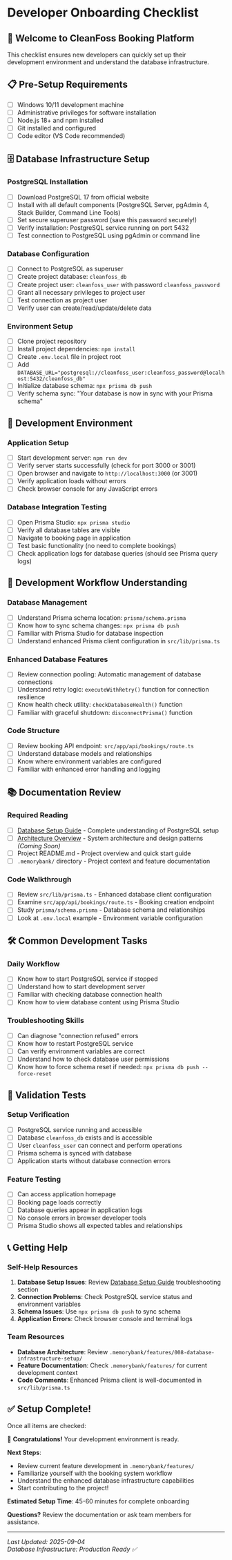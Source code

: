 # Developer Onboarding Checklist

## 🎯 Welcome to CleanFoss Booking Platform

This checklist ensures new developers can quickly set up their development environment and understand the database infrastructure.

## 📋 Pre-Setup Requirements

- [ ] Windows 10/11 development machine
- [ ] Administrative privileges for software installation
- [ ] Node.js 18+ and npm installed
- [ ] Git installed and configured
- [ ] Code editor (VS Code recommended)

## 🗄️ Database Infrastructure Setup

### PostgreSQL Installation
- [ ] Download PostgreSQL 17 from official website
- [ ] Install with all default components (PostgreSQL Server, pgAdmin 4, Stack Builder, Command Line Tools)
- [ ] Set secure superuser password (save this password securely!)
- [ ] Verify installation: PostgreSQL service running on port 5432
- [ ] Test connection to PostgreSQL using pgAdmin or command line

### Database Configuration
- [ ] Connect to PostgreSQL as superuser
- [ ] Create project database: `cleanfoss_db`
- [ ] Create project user: `cleanfoss_user` with password `cleanfoss_password`
- [ ] Grant all necessary privileges to project user
- [ ] Test connection as project user
- [ ] Verify user can create/read/update/delete data

### Environment Setup
- [ ] Clone project repository
- [ ] Install project dependencies: `npm install`
- [ ] Create `.env.local` file in project root
- [ ] Add `DATABASE_URL="postgresql://cleanfoss_user:cleanfoss_password@localhost:5432/cleanfoss_db"`
- [ ] Initialize database schema: `npx prisma db push`
- [ ] Verify schema sync: "Your database is now in sync with your Prisma schema"

## 🚀 Development Environment

### Application Setup
- [ ] Start development server: `npm run dev`
- [ ] Verify server starts successfully (check for port 3000 or 3001)
- [ ] Open browser and navigate to `http://localhost:3000` (or 3001)
- [ ] Verify application loads without errors
- [ ] Check browser console for any JavaScript errors

### Database Integration Testing
- [ ] Open Prisma Studio: `npx prisma studio`
- [ ] Verify all database tables are visible
- [ ] Navigate to booking page in application
- [ ] Test basic functionality (no need to complete bookings)
- [ ] Check application logs for database queries (should see Prisma query logs)

## 🔧 Development Workflow Understanding

### Database Management
- [ ] Understand Prisma schema location: `prisma/schema.prisma`
- [ ] Know how to sync schema changes: `npx prisma db push`
- [ ] Familiar with Prisma Studio for database inspection
- [ ] Understand enhanced Prisma client configuration in `src/lib/prisma.ts`

### Enhanced Database Features
- [ ] Review connection pooling: Automatic management of database connections
- [ ] Understand retry logic: `executeWithRetry()` function for connection resilience
- [ ] Know health check utility: `checkDatabaseHealth()` function
- [ ] Familiar with graceful shutdown: `disconnectPrisma()` function

### Code Structure
- [ ] Review booking API endpoint: `src/app/api/bookings/route.ts`
- [ ] Understand database models and relationships
- [ ] Know where environment variables are configured
- [ ] Familiar with enhanced error handling and logging

## 📚 Documentation Review

### Required Reading
- [ ] [Database Setup Guide](./database-setup.md) - Complete understanding of PostgreSQL setup
- [ ] [Architecture Overview](./architecture.md) - System architecture and design patterns *(Coming Soon)*
- [ ] Project README.md - Project overview and quick start guide
- [ ] `.memorybank/` directory - Project context and feature documentation

### Code Walkthrough
- [ ] Review `src/lib/prisma.ts` - Enhanced database client configuration
- [ ] Examine `src/app/api/bookings/route.ts` - Booking creation endpoint
- [ ] Study `prisma/schema.prisma` - Database schema and relationships
- [ ] Look at `.env.local` example - Environment variable configuration

## 🛠️ Common Development Tasks

### Daily Workflow
- [ ] Know how to start PostgreSQL service if stopped
- [ ] Understand how to start development server
- [ ] Familiar with checking database connection health
- [ ] Know how to view database content using Prisma Studio

### Troubleshooting Skills
- [ ] Can diagnose "connection refused" errors
- [ ] Know how to restart PostgreSQL service
- [ ] Can verify environment variables are correct
- [ ] Understand how to check database user permissions
- [ ] Know how to force schema reset if needed: `npx prisma db push --force-reset`

## 🎯 Validation Tests

### Setup Verification
- [ ] PostgreSQL service running and accessible
- [ ] Database `cleanfoss_db` exists and is accessible
- [ ] User `cleanfoss_user` can connect and perform operations
- [ ] Prisma schema is synced with database
- [ ] Application starts without database connection errors

### Feature Testing
- [ ] Can access application homepage
- [ ] Booking page loads correctly
- [ ] Database queries appear in application logs
- [ ] No console errors in browser developer tools
- [ ] Prisma Studio shows all expected tables and relationships

## 📞 Getting Help

### Self-Help Resources
1. **Database Setup Issues**: Review [Database Setup Guide](./database-setup.md) troubleshooting section
2. **Connection Problems**: Check PostgreSQL service status and environment variables
3. **Schema Issues**: Use `npx prisma db push` to sync schema
4. **Application Errors**: Check browser console and terminal logs

### Team Resources
- **Database Architecture**: Review `.memorybank/features/008-database-infrastructure-setup/`
- **Feature Documentation**: Check `.memorybank/features/` for current development context
- **Code Comments**: Enhanced Prisma client is well-documented in `src/lib/prisma.ts`

## ✅ Setup Complete!

Once all items are checked:

🎉 **Congratulations!** Your development environment is ready.

**Next Steps**:
- Review current feature development in `.memorybank/features/`
- Familiarize yourself with the booking system workflow
- Understand the enhanced database infrastructure capabilities
- Start contributing to the project!

**Estimated Setup Time**: 45-60 minutes for complete onboarding

**Questions?** Review the documentation or ask team members for assistance.

---

*Last Updated: 2025-09-04*  
*Database Infrastructure: Production Ready ✅*
